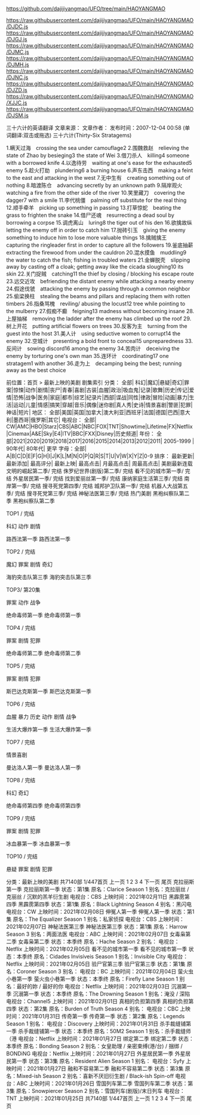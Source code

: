 






https://github.com/dajijiyangmao/UFO/tree/main/HAOYANGMAO

https://raw.githubusercontent.com/dajijiyangmao/UFO/main/HAOYANGMAO/DJDC.js
https://raw.githubusercontent.com/dajijiyangmao/UFO/main/HAOYANGMAO/DJGJ.js
https://raw.githubusercontent.com/dajijiyangmao/UFO/main/HAOYANGMAO/DJMC.js
https://raw.githubusercontent.com/dajijiyangmao/UFO/main/HAOYANGMAO/DJMH.js
https://raw.githubusercontent.com/dajijiyangmao/UFO/main/HAOYANGMAO/DJNC.js
https://raw.githubusercontent.com/dajijiyangmao/UFO/main/HAOYANGMAO/DJZD.js
https://raw.githubusercontent.com/dajijiyangmao/UFO/main/HAOYANGMAO/XJJC.js
https://raw.githubusercontent.com/dajijiyangmao/UFO/main/HAOYANGMAO/DJSM.js







三十六计的英语翻译
文章来源： 文章作者： 发布时间：2007-12-04 00:58 
(单词翻译:双击或拖选)
三十六计(Thirty-Six Stratagems)

1.瞒天过海　crossing the sea under camouflage2
2.围魏救赵　relieving the state of Zhao by besieging3 the state of Wei
3.借刀杀人　killing4 someone with a borrowed knife
4.以逸待劳　waiting at one's ease for the exhausted5 enemy
5.趁火打劫　plundering6 a burning house
6.声东击西　making a feint to the east and attacking in the west
7.无中生有　creating something out of nothing
8.暗渡陈仓　advancing secretly by an unknown path
9.隔岸观火　watching a fire from the other side of the river
10.笑里藏刀　covering the dagger7 with a smile
11.李代桃僵　palming off substitute for the real thing
12.顺手牵羊　picking up something in passing
13.打草惊蛇　beating the grass to frighten the snake
14.借尸还魂　resurrecting a dead soul by borrowing a corpse
15.调虎离山　luring8 the tiger out of his den
16.欲擒故纵　letting the enemy off in order to catch him
17.抛砖引玉　giving the enemy something to induce him to lose more valuable things
18.擒贼擒王　capturing the ringleader first in order to capture all the followers
19.釜底抽薪　extracting the firewood from under the cauldron
20.混水摸鱼　muddling9 the water to catch the fish; fishing in troubled waters
21.金蝉脱壳　slipping away by casting off a cloak; getting away like the cicada sloughing10 its skin
22.关门捉贼　catching11 the thief by closing / blocking his escape route
23.远交近攻　befriending the distant enemy while attacking a nearby enemy
24.假途伐虢　attacking the enemy by passing through a common neighbor
25.偷梁换柱　stealing the beams and pillars and replacing them with rotten timbers
26.指桑骂槐　reviling/ abusing the locust12 tree while pointing to the mulberry
27.假痴不癫　feigning13 madness without becoming insane
28.上屋抽梯　removing the ladder after the enemy has climbed up the roof
29.树上开花　putting artificial flowers on trees
30.反客为主　turning from the guest into the host
31.美人计　using seductive women to corrupt14 the enemy
32.空城计　presenting a bold front to conceal15 unpreparedness
33.反间计　sowing discord16 among the enemy
34.苦肉计　deceiving the enemy by torturing one's own man
35.连环计　coordinating17 one stratagem1 with another
36.走为上　decamping being the best; running away as the best choice



前位置：首页 > 最新上映的美剧
剧集索引
分类：
全部| 科幻|魔幻|悬疑|奇幻|罪案|惊悚|动作|剧情|丧尸|青春|喜剧|古装|血腥|政治|吸血鬼|记录|歌舞|历史|传记|爱情|恐怖|战争|医务|家庭|都市|综艺|纪录片|西部|谍战|同性|律政|冒险|动画|暴力|生活|运动|儿童|情感|搞笑|穿越|音乐|偶像|迷你剧|真人秀|史诗|情景喜剧|警匪|犯罪|神话|短片|
地区：
全部|美国|英国|加拿大|澳大利亚|西班牙|法国|德国|巴西|意大利|墨西哥|俄罗斯|其它|
电视台：
全部| CW|AMC|HBO|Starz|CBS|ABC|NBC|FOX|TNT|Showtime|Lifetime|FX|Netflix|Cinemax|A&E|Sky|E4|ITV|BBC|FXX|Disney|历史频道|
年份：
全部|2021|2020|2019|2018|2017|2016|2015|2014|2013|2012|2011| 2005-1999 | 90年代| 80年代| 更早
字母：全部| A|B|C|D|E|F|G|H|I|J|K|L|M|N|O|P|Q|R|S|T|U|V|W|X|Y|Z|0-9
排序：
最新更新| 最新添加| 最高评分| 最新上映| 最高点击| 月最高点击| 周最高点击|
美剧最新连载
文明的崛起第二季/ 完结
侏罗纪世界(剧版)第二季/ 完结
看不见的城市第一季/ 完结
外星居民第一季/ 完结
找到爱丽丝第一季/ 完结
康纳家庭生活第三季/ 完结
南岸第一季/ 完结
搜寻死党第四季/ 完结
城邦护卫队第一季/ 完结
机器人大战第五季/ 完结
搜寻死党第三季/ 完结
神秘法医第三季/ 完结
热门美剧
黑袍纠察队第二季
黑袍纠察队第二季

TOP1 / 完结

科幻 动作 剧情

路西法第一季
路西法第一季

TOP2 / 完结

魔幻 罪案 剧情 奇幻

海豹突击队第三季
海豹突击队第三季

TOP3/ 第20集

罪案 动作 战争

绝命毒师第一季
绝命毒师第一季

TOP4 / 完结

罪案 剧情 犯罪

绝命毒师第二季
绝命毒师第二季

TOP5 / 完结

罪案 剧情 犯罪

斯巴达克斯第一季
斯巴达克斯第一季

TOP6 / 完结

血腥 暴力 历史 动作 剧情 战争

生活大爆炸第一季
生活大爆炸第一季

TOP7 / 完结

情景喜剧

曼达洛人第一季
曼达洛人第一季

TOP8 / 完结

科幻 奇幻

绝命毒师第四季
绝命毒师第四季

TOP9 / 完结

罪案 剧情 犯罪

冰血暴第一季
冰血暴第一季

TOP10 / 完结

悬疑 罪案 剧情 犯罪

分类：最新上映的美剧
共7140部 1/447首页 上一页 1 2 3 4 下一页 尾页
克拉丽斯第一季
克拉丽斯第一季
状态：第1集
原名：Clarice Season 1
别名：克拉丽丝 / 克丽丝 / 沉默的羔羊衍生剧
电视台：CBS
上映时间：2021年02月11日
黑霹雳第四季
黑霹雳第四季
状态：第1集
原名：Black Lightning Season 4
别名：黑闪电
电视台：CW
上映时间：2021年02月08日
伸冤人第一季
伸冤人第一季
状态：第1集
原名：The Equalizer Season 1
别名：私家侦探
电视台：CBS
上映时间：2021年02月07日
神秘法医第三季
神秘法医第三季
状态：第1集
原名：Harrow Season 3
别名：两面法医
电视台：ABC
上映时间：2021年02月07日
女毒枭第二季
女毒枭第二季
状态：本季终
原名：Hache Season 2
别名：
电视台：Netflix
上映时间：2021年02月05日
看不见的城市第一季
看不见的城市第一季
状态：本季终
原名：Cidades Invisíveis Season 1
别名：Invisible City
电视台：Netflix
上映时间：2021年02月05日
验尸官第三季
验尸官第三季
状态：第1集
原名：Coroner Season 3
别名：
电视台：BC
上映时间：2021年02月04日
萤火虫小巷第一季
萤火虫小巷第一季
状态：本季终
原名：Firefly Lane Season 1
别名：最好的妳 / 最好的你
电视台：Netflix
上映时间：2021年02月03日
沉溺第一季
沉溺第一季
状态：本季终
原名：The Drowning Season 1
别名：淹没 / 深陷
电视台：Channel5
上映时间：2021年02月01日
真相的负担第四季
真相的负担第四季
状态：第2集
原名：Burden of Truth Season 4
别名：
电视台：CBC
上映时间：2021年01月31日
传奇第一季
传奇第一季
状态：第2集
原名：Legends Season 1
别名：
电视台：Discovery
上映时间：2021年01月31日
杀手裁缝铺第一季
杀手裁缝铺第一季
状态：本季终
原名：50M2 Season 1
别名：杀手裁缝师（港
电视台：Netflix
上映时间：2021年01月27日
绑定第二季
绑定第二季
状态：本季终
原名：Bonding Season 2
别名：女皇助理 / 亲密束缚(港/台) / 捆绑 / BONDiNG
电视台：Netflix
上映时间：2021年01月27日
外星居民第一季
外星居民第一季
状态：第3集
原名：Resident Alien Season 1
别名：
电视台：Syfy
上映时间：2021年01月27日
融和不容易第二季
融和不容易第二季
状态：第3集
原名：Mixed-ish Season 2
别名：喜新不厌旧衍生剧 / Black-ish Spin-off
电视台：ABC
上映时间：2021年01月26日
雪国列车第二季
雪国列车第二季
状态：第3集
原名：Snowpiercer Season 2
别名：雪国列车(剧版)/末日列车
电视台：TNT
上映时间：2021年01月25日
共7140部 1/447首页 上一页 1 2 3 4 下一页 尾页
